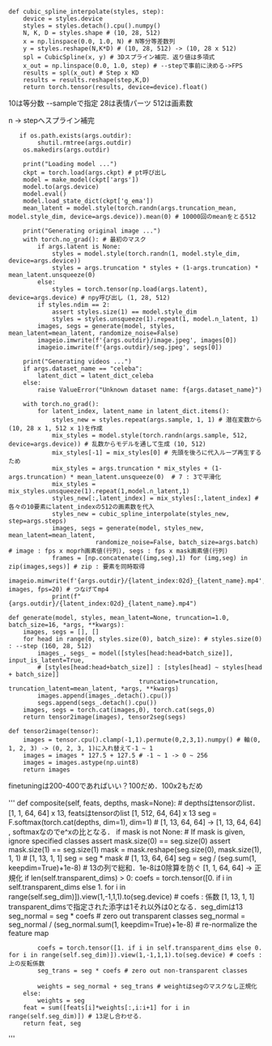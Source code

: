 ```
def cubic_spline_interpolate(styles, step):
    device = styles.device
    styles = styles.detach().cpu().numpy()
    N, K, D = styles.shape # (10, 28, 512)
    x = np.linspace(0.0, 1.0, N) # N等分等差数列
    y = styles.reshape(N,K*D) # (10, 28, 512) -> (10, 28 x 512)
    spl = CubicSpline(x, y) # 3Dスプライン補完．返り値は多項式
    x_out = np.linspace(0.0, 1.0, step) # --stepで事前に決める->FPS
    results = spl(x_out) # Step x KD
    results = results.reshape(step,K,D)
    return torch.tensor(results, device=device).float()
```
10は等分数 --sampleで指定
28は表情パーツ
512は画素数

n -> stepへスプライン補完

```
   if os.path.exists(args.outdir):
        shutil.rmtree(args.outdir)
    os.makedirs(args.outdir)

    print("Loading model ...")
    ckpt = torch.load(args.ckpt) # pt呼び出し
    model = make_model(ckpt['args'])
    model.to(args.device)
    model.eval()
    model.load_state_dict(ckpt['g_ema'])
    mean_latent = model.style(torch.randn(args.truncation_mean, model.style_dim, device=args.device)).mean(0) # 10000回のmeanをとる512

    print("Generating original image ...")
    with torch.no_grad(): # 最初のマスク
        if args.latent is None:
            styles = model.style(torch.randn(1, model.style_dim, device=args.device))
            styles = args.truncation * styles + (1-args.truncation) * mean_latent.unsqueeze(0)
        else:
            styles = torch.tensor(np.load(args.latent), device=args.device) # npy呼び出し (1, 28, 512)
        if styles.ndim == 2:
            assert styles.size(1) == model.style_dim
            styles = styles.unsqueeze(1).repeat(1, model.n_latent, 1)
        images, segs = generate(model, styles, mean_latent=mean_latent, randomize_noise=False)
        imageio.imwrite(f'{args.outdir}/image.jpeg', images[0])
        imageio.imwrite(f'{args.outdir}/seg.jpeg', segs[0])

    print("Generating videos ...")
    if args.dataset_name == "celeba":
        latent_dict = latent_dict_celeba
    else:
        raise ValueError("Unknown dataset name: f{args.dataset_name}")

    with torch.no_grad():
        for latent_index, latent_name in latent_dict.items():
            styles_new = styles.repeat(args.sample, 1, 1) # 潜在変数から(10, 28 x 1, 512 x 1)を作成
            mix_styles = model.style(torch.randn(args.sample, 512, device=args.device)) # 乱数からモデルを通して生成 (10, 512)
            mix_styles[-1] = mix_styles[0] # 先頭を後ろに代入ループ再生するため
            mix_styles = args.truncation * mix_styles + (1-args.truncation) * mean_latent.unsqueeze(0)  # 7 : 3で平滑化
            mix_styles = mix_styles.unsqueeze(1).repeat(1,model.n_latent,1)
            styles_new[:,latent_index] = mix_styles[:,latent_index] # 各々の10要素にlatent_indexの512の画素数を代入
            styles_new = cubic_spline_interpolate(styles_new, step=args.steps)
            images, segs = generate(model, styles_new, mean_latent=mean_latent, 
                        randomize_noise=False, batch_size=args.batch) # image : fps x moprh画素値(行列), segs : fps x mask画素値(行列)
            frames = [np.concatenate((img,seg),1) for (img,seg) in zip(images,segs)] # zip : 要素を同時取得
            imageio.mimwrite(f'{args.outdir}/{latent_index:02d}_{latent_name}.mp4', images, fps=20) # つなげてmp4
            print(f"{args.outdir}/{latent_index:02d}_{latent_name}.mp4")
```


```
def generate(model, styles, mean_latent=None, truncation=1.0, batch_size=16, *args, **kwargs):
    images, segs = [], []
    for head in range(0, styles.size(0), batch_size): # styles.size(0) : --step (160, 28, 512)
        images_, segs_ = model([styles[head:head+batch_size]], input_is_latent=True, 
        # [styles[head:head+batch_size]] : [styles[head] ~ styles[head + batch_size]]
                                    truncation=truncation, truncation_latent=mean_latent, *args, **kwargs)
        images.append(images_.detach().cpu())
        segs.append(segs_.detach().cpu())
    images, segs = torch.cat(images,0), torch.cat(segs,0)
    return tensor2image(images), tensor2seg(segs)

def tensor2image(tensor):
    images = tensor.cpu().clamp(-1,1).permute(0,2,3,1).numpy() # 軸(0, 1, 2, 3) -> (0, 2, 3, 1)に入れ替えて-1 ~ 1
    images = images * 127.5 + 127.5 # -1 ~ 1 -> 0 ~ 256
    images = images.astype(np.uint8)
    return images
```

finetuningは200-400であればいい？100だめ．100x2もだめ

'''
    def composite(self, feats, depths, mask=None): # depthsはtensorのlist．[1, 1, 64, 64] x 13,  featsはtensorのlist [1, 512, 64, 64] x 13
        seg = F.softmax(torch.cat(depths, dim=1), dim=1) # [1, 13, 64, 64] -> [1, 13, 64, 64] , softmaxなのでe^xの比となる．
        if mask is not None:
            # If mask is given, ignore specified classes
            assert mask.size(0) == seg.size(0)
            assert mask.size(1) == seg.size(1)
            mask = mask.reshape(seg.size(0), mask.size(1), 1, 1) # [1, 13, 1, 1]
            seg = seg * mask # [1, 13, 64, 64]
            seg = seg / (seg.sum(1, keepdim=True)+1e-8) # 13の列で総和．1e-8は0除算を防ぐ [1, 1, 64, 64] -> 正規化
        if len(self.transparent_dims) > 0:
            coefs = torch.tensor([0. if i in self.transparent_dims else 1. for i in range(self.seg_dim)]).view(1,-1,1,1).to(seg.device) # coefs : 係数 [1, 13, 1, 1] transparent_dimsで指定された添字は1それ以外は0となる．seg_dimは13
            seg_normal = seg * coefs # zero out transparent classes
            seg_normal = seg_normal / (seg_normal.sum(1, keepdim=True)+1e-8)  # re-normalize the feature map

            coefs = torch.tensor([1. if i in self.transparent_dims else 0. for i in range(self.seg_dim)]).view(1,-1,1,1).to(seg.device) # coefs : 上の反転係数
            seg_trans = seg * coefs # zero out non-transparent classes

            weights = seg_normal + seg_trans # weightはsegのマスクなし正規化
        else:
            weights = seg
        feat = sum([feats[i]*weights[:,i:i+1] for i in range(self.seg_dim)]) # 13足し合わせる．
        return feat, seg
'''